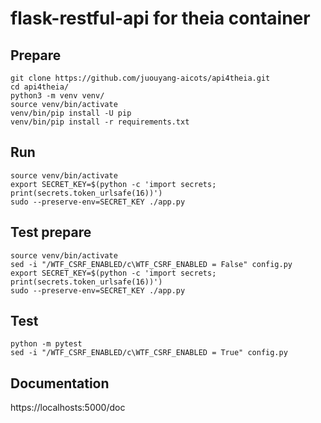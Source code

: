 # flask-restful-api for theia container

## Prepare

```
git clone https://github.com/juouyang-aicots/api4theia.git
cd api4theia/
python3 -m venv venv/
source venv/bin/activate
venv/bin/pip install -U pip
venv/bin/pip install -r requirements.txt
```

## Run

```
source venv/bin/activate
export SECRET_KEY=$(python -c 'import secrets; print(secrets.token_urlsafe(16))')
sudo --preserve-env=SECRET_KEY ./app.py
```

## Test prepare

```
source venv/bin/activate
sed -i "/WTF_CSRF_ENABLED/c\WTF_CSRF_ENABLED = False" config.py
export SECRET_KEY=$(python -c 'import secrets; print(secrets.token_urlsafe(16))')
sudo --preserve-env=SECRET_KEY ./app.py
```

## Test

```
python -m pytest
sed -i "/WTF_CSRF_ENABLED/c\WTF_CSRF_ENABLED = True" config.py
```


## Documentation

https://localhosts:5000/doc
